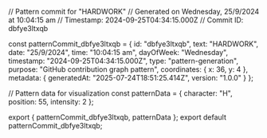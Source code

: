 // Pattern commit for "HARDWORK"
// Generated on Wednesday, 25/9/2024 at 10:04:15 am
// Timestamp: 2024-09-25T04:34:15.000Z
// Commit ID: dbfye3ltxqb

const patternCommit_dbfye3ltxqb = {
  id: "dbfye3ltxqb",
  text: "HARDWORK",
  date: "25/9/2024",
  time: "10:04:15 am",
  dayOfWeek: "Wednesday",
  timestamp: "2024-09-25T04:34:15.000Z",
  type: "pattern-generation",
  purpose: "GitHub contribution graph pattern",
  coordinates: {
    x: 36,
    y: 4
  },
  metadata: {
    generatedAt: "2025-07-24T18:51:25.414Z",
    version: "1.0.0"
  }
};

// Pattern data for visualization
const patternData = {
  character: "H",
  position: 55,
  intensity: 2
};

export { patternCommit_dbfye3ltxqb, patternData };
export default patternCommit_dbfye3ltxqb;
